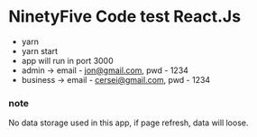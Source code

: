 # NinetyFive Code test React.Js

- yarn
- yarn start
- app will run in port 3000
- admin -> email - jon@gmail.com, pwd - 1234
- business -> email - cersei@gmail.com, pwd - 1234


### note
No data storage used in this app, if page refresh, data will loose.
